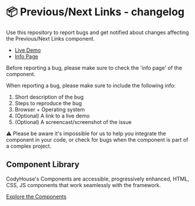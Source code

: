 # 📦 Previous/Next Links - changelog

Use this repository to report bugs and get notified about changes affecting the Previous/Next Links component.

- [Live Demo](https://codyhouse.co/ds/components/app/previous-next-links)
- [Info Page](https://codyhouse.co/ds/components/info/previous-next-links)

Before reporting a bug, please make sure to check the 'info page' of the component. 

When reporting a bug, please make sure to include the following info:

1. Short description of the bug
2. Steps to reproduce the bug
3. Browser + Operating system
4. (Optional) A link to a live demo
5. (Optional) A screencast/screenshot of the issue

⚠️ Please be aware it's impossible for us to help you integrate the component in your code, or check for bugs when the component is part of a complex project.

## Component Library

CodyHouse's Components are accessible, progressively enhanced, HTML, CSS, JS components that work seamlessly with the framework.

[Explore the Components](https://codyhouse.co/ds/components)
